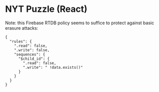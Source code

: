# NYT Puzzle (React)

Note: this Firebase RTDB policy seems to suffice to protect against basic erasure attacks:

```
{
  "rules": {
    ".read": false,
    ".write": false,
    "sequences": {
      "$child_id": {
        ".read": false,
        ".write": " !data.exists()"
      }
    }
  }
}
```
